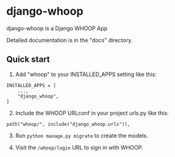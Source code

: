 # django-whoop

django-whoop is a Django WHOOP App

Detailed documentation is in the "docs" directory.

Quick start
-----------

1. Add "whoop" to your INSTALLED_APPS setting like this:

```
INSTALLED_APPS = [
    ...,
    "django_whoop",
]
```

2. Include the WHOOP URLconf in your project urls.py like this:

```
path("whoop/", include("django_whoop.urls")),
```

3. Run ``python manage.py migrate`` to create the models.

4. Visit the ``/whoop/login`` URL to sign in with WHOOP.
